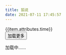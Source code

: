 ```yaml
---
title: 狐说
date: 2021-07-11 17:45:57
---
```


<html>
<link rel="stylesheet" href="/css/foxsay.css" media="screen" type="text/css">
    <main id="app">
        <aside>
        </aside>
        <section class="item" v-for="item in contents" v-cloak>
            <bb v-html='item.attributes.content'></bb>
            <time v-html:datetime="item.attributes.time">{{item.attributes.time}}</time>
        </section>
        <div class="load-ctn">
            <button class="btn btn-default " v-on:click="loadMore" v-if="contents" v-cloak>加载更多</button>
            <p class="tip" v-else>加载中……</p>
        </div>
    </main>
<script src="https://cdn.bootcss.com/vue/2.6.11/vue.min.js"></script>
<script src="https://cdn.jsdelivr.net/npm/leancloud-storage@4.5.3/dist/av-min.js"></script>
<script src="../js/foxsay.js"></script>
</html>